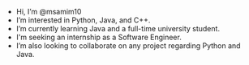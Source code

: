 - Hi, I’m @msamim10
- I’m interested in Python, Java, and C++.
- I’m currently learning Java and a full-time university student.
- I'm seeking an internship as a Software Engineer.
- I’m also looking to collaborate on any project regarding Python and Java.

<!---
msamim10/msamim10 is a ✨ special ✨ repository because its `README.md` (this file) appears on your GitHub profile.
You can click the Preview link to take a look at your changes.
--->

